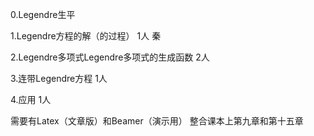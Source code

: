 0.Legendre生平 

1.Legendre方程的解（的过程）  1人 秦

2.Legendre多项式Legendre多项式的生成函数   2人

3.连带Legendre方程  1人

4.应用  1人

需要有Latex（文章版）和Beamer（演示用）
整合课本上第九章和第十五章
